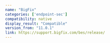 ```yaml
---
name: "BigFix"
categories: ['endpoint-sec']
compatibility: native
display_result: "Compatible"
version_from: "11.0.1"
link: https://support.bigfix.com/bes/release/
---
```

